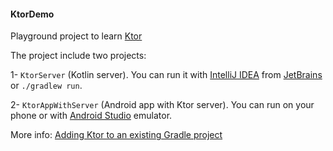 #### KtorDemo 

Playground project to learn [Ktor][KTOR]

The project include two projects:

1- `KtorServer` (Kotlin server). You can run it with [IntelliJ IDEA][INTELLIJ_IDEA]
from [JetBrains][JETBRAINS] or `./gradlew run`.

2- `KtorAppWithServer` (Android app with Ktor server). You can run on your phone or 
with [Android Studio][ANDROID_STUDIO] emulator.


More info: [Adding Ktor to an existing Gradle project][KTOR_GRADLE]


[KTOR]: https://ktor.io/docs/welcome.html
[KTOR_GRADLE]: https://ktor.io/docs/gradle.html

[INTELLIJ_IDEA]: https://www.jetbrains.com/idea/
[JETBRAINS]: https://www.jetbrains.com/idea/
[ANDROID_STUDIO]: https://developer.android.com/studio/

<!--
https://movile.blog/quickly-building-a-kotlin-rest-api-server-using-ktor/
https://stackoverflow.com/questions/62500669/ktor-android-local-http-server-throws-error
https://joaoalves.dev/posts/kotlin-playground/kotlin-backend-yes-its-possible/
-->